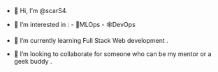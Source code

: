- 👋 Hi, I’m @scarS4.
  
- 👀 I’m interested in :
           - 🤖MLOps
           - 🕸️DevOps
      
- 🌱 I’m currently learning Full Stack Web development .
  
- 💞️ I’m looking to collaborate for someone who can be my mentor or a geek buddy .
